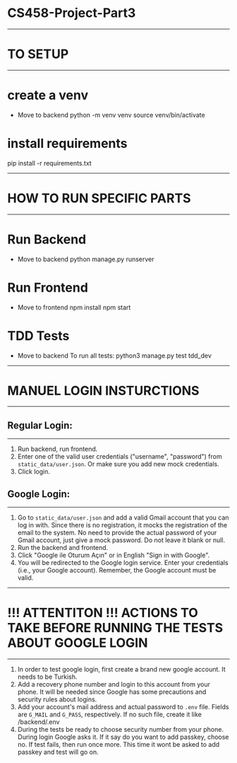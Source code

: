 # CS458-Project-Part3

----------------------------------------------------------------------------------
# TO SETUP
----------------------------------------------------------------------------------
# create a venv
- Move to backend 
python -m venv venv
source venv/bin/activate


# install requirements
pip install -r requirements.txt


----------------------------------------------------------------------------------
# HOW TO RUN SPECIFIC PARTS
----------------------------------------------------------------------------------
# Run Backend
-  Move to backend
python manage.py runserver


# Run Frontend
-  Move to frontend
npm install
npm start


# TDD Tests
- Move to backend 
To run all tests: python3 manage.py test tdd_dev 


----------------------------------------------------------------------------------
# MANUEL LOGIN INSTURCTIONS
----------------------------------------------------------------------------------
## Regular Login:
-------------------------
1. Run backend, run frontend.
2. Enter one of the valid user credentials ("username", "password") from `static_data/user.json`. Or make sure you add new mock credentials.
3. Click login.


## Google Login:
-------------------------
1. Go to `static_data/user.json` and add a valid Gmail account that you can log in with. Since there is no registration, it mocks the registration of the email to the system. No need to provide the actual password of your Gmail account, just give a mock password. Do not leave it blank or null.
2. Run the backend and frontend.
3. Click "Google ile Oturum Açın" or in English "Sign in with Google".
4. You will be redirected to the Google login service. Enter your credentials (i.e., your Google account). Remember, the Google account must be valid.


----------------------------------------------------------------------------------
# !!! ATTENTITON !!! ACTIONS TO TAKE BEFORE RUNNING THE TESTS ABOUT GOOGLE LOGIN 
----------------------------------------------------------------------------------
1. In order to test google login, first create a brand new google account. It needs to be Turkish.
2. Add a recovery phone number and login to this account from your phone. It will be needed since Google has some precautions and security rules about logins.
3. Add your account's mail address and actual password to `.env` file. Fields are `G_MAIL` and `G_PASS`, respectively. If no such file, create it like /backend/.env
4. During the tests be ready to choose security number from your phone. During login Google asks it. If it say do you want to add passkey, choose no. If test fails, then run once more. This time it wont be asked to add passkey and test will go on.